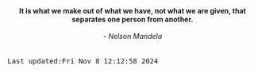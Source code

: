 
<div align="center"><b><span>It is what we make out of what we have, not what we are given, that separates one person from another.</span></b><br><br><i> - Nelson Mandela</i></div>
<br><br><kbd>Last updated:Fri Nov  8 12:12:58 2024</kbd>
